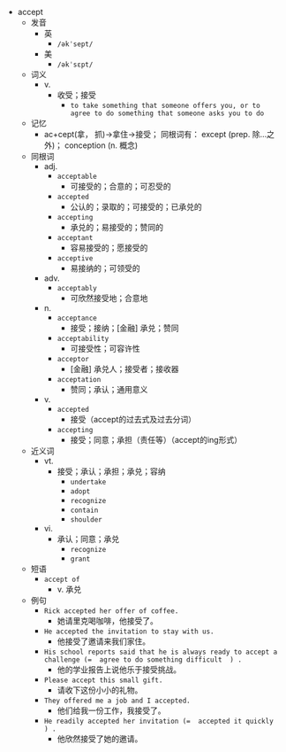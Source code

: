 - accept
  - 发音
    - 英
      - `/əkˈsept/`
    - 美
      - `/əkˈsɛpt/`
  - 词义
    - v.
      - 收受；接受
        - `to take something that someone offers you, or to agree to do something that someone asks you to do`
  - 记忆
    - ac+cept(拿， 抓)→拿住→接受； 同根词有： except (prep. 除…之外)； conception (n. 概念)
  - 同根词
    - adj.
      - `acceptable`
        - 可接受的；合意的；可忍受的
      - `accepted`
        - 公认的；录取的；可接受的；已承兑的
      - `accepting`
        - 承兑的；易接受的；赞同的
      - `acceptant`
        - 容易接受的；愿接受的
      - `acceptive`
        - 易接纳的；可领受的
    - adv.
      - `acceptably`
        - 可欣然接受地；合意地
    - n.
      - `acceptance`
        - 接受；接纳；[金融] 承兑；赞同
      - `acceptability`
        - 可接受性；可容许性
      - `acceptor`
        - [金融] 承兑人；接受者；接收器
      - `acceptation`
        - 赞同；承认；通用意义
    - v.
      - `accepted`
        - 接受（accept的过去式及过去分词）
      - `accepting`
        - 接受；同意；承担（责任等）（accept的ing形式）
  - 近义词
    - vt.
      - 接受；承认；承担；承兑；容纳
        - `undertake`
        - `adopt`
        - `recognize`
        - `contain`
        - `shoulder`
    - vi.
      - 承认；同意；承兑
        - `recognize`
        - `grant`
  - 短语
    - `accept of`
      - v. 承兑 
  - 例句
    - `Rick accepted her offer of coffee.`
      - 她请里克喝咖啡，他接受了。
    - `He accepted the invitation to stay with us.`
      - 他接受了邀请来我们家住。
    - `His school reports said that he is always ready to accept a challenge (=  agree to do something difficult  ) .`
      - 他的学业报告上说他乐于接受挑战。
    - `Please accept this small gift.`
      - 请收下这份小小的礼物。
    - `They offered me a job and I accepted.`
      - 他们给我一份工作，我接受了。
    - `He readily accepted her invitation (=  accepted it quickly  ) .`
      - 他欣然接受了她的邀请。

